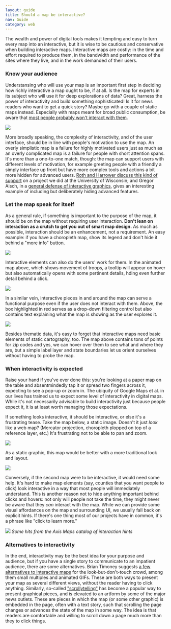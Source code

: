```yaml
---
layout: guide
title: Should a map be interactive?
nav: Guide
category: web
---
```


The wealth and power of digital tools makes it tempting and easy to turn every map into an interactive, but it is wise to be cautious and conservative when building interactive maps. Interactive maps are costly: in the time and effort required to produce them, in the bandwidth and performance of the sites where they live, and in the work demanded of their users.

### Know your audience

Understansing who will use your map is an important first step in deciding how richly interactive a map ought to be, if at all. Is the map for experts in its subject who will use it for deep explorations of data? Great, harness the power of interactivity and build something sophisticated! Is it for news readers who want to get a quick story? Maybe go with a couple of static maps instead. Especially with maps meant for broad public consumption, be aware that [most people probably won't interact with them](http://mapbrief.com/2017/04/06/few-interact-with-our-interactive-maps-what-can-we-do-about-it/).

![]({{site.baseurl}}/guide/images/complexity_vs_motivation.jpg)

More broadly speaking, the complexity of interactivity, and of the user interface, should be in line with people's motivation to use the map. An overly simplistic map is a failure for highly motivated users just as much as an overly complicated map is a failure for people with short attention spans. It's more than a one-to-one match, though: the map can support users with different levels of motivation, for example greeting people with a friendly a simply interface up front but have more complex tools and actions a bit more hidden for advanced users. [Roth and Harrower discuss this kind of support](http://www.cartographicperspectives.org/index.php/journal/article/view/cp60-roth-harrower/292) on a project we did at the University of Wisconsin; and Gregor Aisch, in a [general defense of interactive graphics](https://www.vis4.net/blog/posts/in-defense-of-interactive-graphics/), gives an interesting example of including but deliberately hiding advanced features.

### Let the map speak for itself

As a general rule, if something is important to the purpose of the map, it should be on the map without requiring user interaction. **Don't lean on interaction as a crutch to get you out of smart map design.** As much as possible, interaction should be an enhancement, not a requirement. An easy example: if you have a choropleth map, show its legend and don't hide it behind a "more info" button.

![]({{site.baseurl}}/guide/images/revolt_tooltip.gif)

Interactive elements can also do the users' work for them. In the animated map above, which shows movement of troops, a tooltip will appear on hover but also automatically opens with some pertinent details, hding even further detail behind a click.

![]({{site.baseurl}}/guide/images/eic_menu_control.gif)

In a similar vein, interactive pieces in and around the map can serve a functional purpose even if the user does not interact with them. Above, the box highlighted in red serves as a drop-down filtering control but also contains text explaining what the map is showing as the user explores it.

![]({{site.baseurl}}/guide/images/merck_labels.png)

Besides thematic data, it's easy to forget that interactive maps need basic elements of static cartography, too. The map above contains tons of points for zip codes and yes, we can hover over them to see what and where they are, but a simple label layer and state boundaries let us orient ourselves without having to probe the map.

### When interactivity is expected

Raise your hand if you've ever done this: you're looking at a paper map on the table and absentmindedly tap it or spread two fingers across it, expecting to see a pop-up or zoom in. The ubiquity of Google Maps et al. in our lives has trained us to expect some level of interactivity in digital maps. While it's not necessarily advisable to build interactivity just because people expect it, it is at least worth managing those expectations.

If something looks interactive, it should be interactive, or else it's a frustrating tease. Take the map below, a static image. Doesn't it just *look* like a web map? (Mercator projection, choropleth plopped on top of a reference layer, etc.) It's frustrating not to be able to pan and zoom.

![]({{site.baseurl}}/guide/images/static_choropleth.png)

As a static graphic, this map would be better with a more traditional look and layout.

![]({{site.baseurl}}/guide/images/static_map.png)

Conversely, if the second map were to be interactive, it would need some help. It's hard to make map elements (say, counties that you want people to click) look interactive in a way that most people will immediately understand. This is another reason not to hide anything important behind clicks and hovers: not only will people not take the time, they might never be aware that they *can* interact with the map. While we can provide some visual affordances on the map and surrounding UI, we usually fall back on explicit hints. If there's one thing most of our projects have in common, it's a phrase like "click to learn more."

![]({{site.baseurl}}/guide/images/learn_more.png)
*Some hits from the Axis Maps catalog of interaction hints*


### Alternatives to interactivity

In the end, interactivity may be the best idea for your purpose and audience, but if you have a single story to communicate to an impatient audience, there are some alternatives. Brian Timoney suggests [a few alternatives to interactive maps](http://mapbrief.com/2017/04/06/few-interact-with-our-interactive-maps-what-can-we-do-about-it/) for the look-but-don't-touch crowd, among them small multiples and animated GIFs. These are both ways to present your map as several different views, without the reader having to click anything. Similarly, so-called ["scrollytelling"](http://vallandingham.me/scroll_talk/) has become a popular way to present graphical pieces, and is elevated to an artform by some of the major news outlets. These are pieces in which the map (or some other graphic) is embedded in the page, often with a text story, such that scrolling the page changes or advances the state of the map in some way. The idea is that readers are comfortable and willing to scroll down a page much more than they to click things.